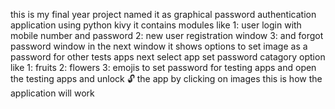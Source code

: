 this is my final year project named it as graphical password authentication application using python kivy
it contains modules like 
1: user login with mobile number and password 
2: new user registration window 
3: and forgot password window 
in the next  window it shows options to set image as a password for other tests apps
next select app set password catagory option like 
1: fruits 
2: flowers 
3: emojis 
to set password for testing apps
and open the testing apps and unlock 🔓 the app by clicking on images 
this is how the application will work
